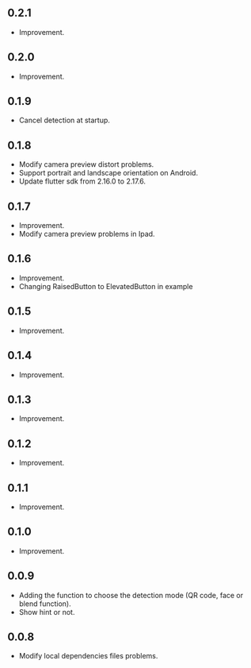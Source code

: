 ## 0.2.1

- Improvement.

## 0.2.0

- Improvement.

## 0.1.9

- Cancel detection at startup.

## 0.1.8

- Modify camera preview distort problems.
- Support portrait and landscape orientation on Android.
- Update flutter sdk from 2.16.0 to 2.17.6.

## 0.1.7

- Improvement.
- Modify camera preview problems in Ipad.

## 0.1.6

- Improvement.
- Changing RaisedButton to ElevatedButton in example

## 0.1.5

- Improvement.

## 0.1.4

- Improvement.

## 0.1.3

- Improvement.

## 0.1.2

- Improvement.

## 0.1.1

 - Improvement.

## 0.1.0

 - Improvement.

## 0.0.9

 - Adding the function to choose the detection mode (QR code, face or blend function). 
 - Show hint or not.
   
## 0.0.8
 - Modify local dependencies files problems.


